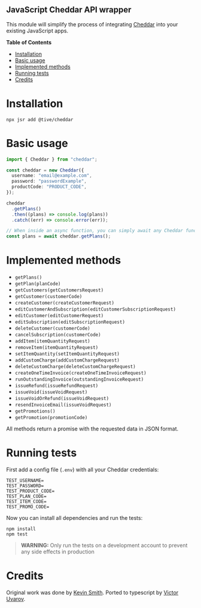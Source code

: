 ## JavaScript Cheddar API wrapper

This module will simplify the process of integrating [Cheddar](https://www.getcheddar.com/) into your existing JavaScript apps.

<!-- START doctoc generated TOC please keep comment here to allow auto update -->
<!-- DON'T EDIT THIS SECTION, INSTEAD RE-RUN doctoc TO UPDATE -->

**Table of Contents**

- [Installation](#installation)
- [Basic usage](#basic-usage)
- [Implemented methods](#implemented-methods)
- [Running tests](#running-tests)
- [Credits](#credits)

<!-- END doctoc generated TOC please keep comment here to allow auto update -->

# Installation

```
npx jsr add @tive/cheddar
```

# Basic usage

```typescript
import { Cheddar } from "cheddar";

const cheddar = new Cheddar({
  username: "email@example.com",
  password: "passwordExample",
  productCode: "PRODUCT_CODE",
});

cheddar
  .getPlans()
  .then((plans) => console.log(plans))
  .catch((err) => console.error(err));

// When inside an async function, you can simply await any Cheddar function
const plans = await cheddar.getPlans();
```

# Implemented methods

- `getPlans()`
- `getPlan(planCode)`
- `getCustomers(getCustomersRequest)`
- `getCustomer(customerCode)`
- `createCustomer(createCustomerRequest)`
- `editCustomerAndSubscription(editCustomerSubscriptionRequest)`
- `editCustomer(editCustomerRequest)`
- `editSubscription(editSubscriptionRequest)`
- `deleteCustomer(customerCode)`
- `cancelSubscription(customerCode)`
- `addItem(itemQuantityRequest)`
- `removeItem(itemQuantityRequest)`
- `setItemQuantity(setItemQuantityRequest)`
- `addCustomCharge(addCustomChargeRequest)`
- `deleteCustomCharge(deleteCustomChargeRequest)`
- `createOneTimeInvoice(createOneTimeInvoiceRequest)`
- `runOutstandingInvoice(outstandingInvoiceRequest)`
- `issueRefund(issueRefundRequest)`
- `issueVoid(issueVoidRequest)`
- `issueVoidOrRefund(issueVoidRequest)`
- `resendInvoiceEmail(issueVoidRequest)`
- `getPromotions()`
- `getPromotion(promotionCode)`

All methods return a promise with the requested data in JSON format.

# Running tests

First add a config file (`.env`) with all your Cheddar credentials:

```env
TEST_USERNAME=
TEST_PASSWORD=
TEST_PRODUCT_CODE=
TEST_PLAN_CODE=
TEST_ITEM_CODE=
TEST_PROMO_CODE=
```

Now you can install all dependencies and run the tests:

```
npm install
npm test
```

> **WARNING:** Only run the tests on a development account to prevent any side effects in production

# Credits

Original work was done by [Kevin Smith](https://github.com/respectTheCode).
Ported to typescript by [Victor Uvarov](https://github.com/victortive).
